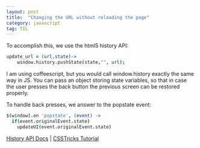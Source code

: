 ```yaml
---
layout: post
title:  "Changing the URL without reloading the page"
category: javascript
tag: TIL
---
```




<!-- more -->

To accomplish this, we use the html5 history API:

``` coffeescript
update_url = (url,state)->
    window.history.pushState(state,"", url);
```

I am using coffeescript, but you would call window.history exactly the same way
in JS. You can pass an object storing state variables, so that in case the user
presses the back button the previous screen can be restored properly.

To handle back presses, we answer to the popstate event:

``` coffeescript
$(window).on 'popstate', (event) ->
  if(event.originalEvent.state)
    updateUI(event.originalEvent.state)
```



[History API Docs](https://developer.mozilla.org/en-US/docs/Web/API/Window/history)
|
[CSSTricks Tutorial](https://css-tricks.com/using-the-html5-history-api/)
